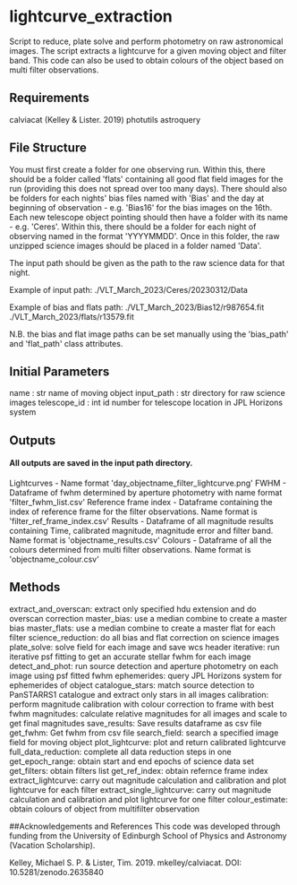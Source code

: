 # lightcurve_extraction
Script to reduce, plate solve and perform photometry on raw astronomical images. The script extracts a lightcurve for a given moving object and filter band. This code can also be used to obtain colours of the object based on multi filter observations. 

## Requirements
calviacat (Kelley & Lister. 2019)
photutils
astroquery

## File Structure
You must first create a folder for one observing run. Within this, there should be a folder called 'flats' containing all good flat field images for the run (providing this does not spread over too many days). There should also be folders for each nights' bias files named with 'Bias' and the day at beginning of observation - e.g. 'Bias16' for the bias images on the 16th. Each new telescope object pointing should then have a folder with its name - e.g. 'Ceres'. Within this, there should be a folder for each night of observing named in the format 'YYYYMMDD'. Once in this folder, the raw unzipped science images should be placed in a folder named 'Data'. 

The input path should be given as the path to the raw science data for that night.

Example of input path:
./VLT_March_2023/Ceres/20230312/Data

Example of bias and flats path:
./VLT_March_2023/Bias12/r987654.fit
./VLT_March_2023/flats/r13579.fit

N.B. the bias and flat image paths can be set manually using the 'bias_path' and 'flat_path' class attributes.

## Initial Parameters
name : str
    name of moving object
input_path : str
    directory for raw science images
telescope_id : int
    id number for telescope location in JPL Horizons system

## Outputs
#### All outputs are saved in the input path directory.

Lightcurves - Name format 'day_objectname_filter_lightcurve.png'
FWHM - Dataframe of fwhm determined by aperture photometry with name format 'filter_fwhm_list.csv'
Reference frame index - Dataframe containing the index of reference frame for the filter observations. Name format is 'filter_ref_frame_index.csv'
Results - Dataframe of all magnitude results containing Time, calibrated magnitude, magnitude error and filter band. Name format is 'objectname_results.csv'
Colours - Dataframe of all the colours determined from multi filter observations. Name format is 'objectname_colour.csv'

## Methods
extract_and_overscan: extract only specified hdu extension and do overscan correction
master_bias: use a median combine to create a master bias
master_flats: use a median combine to create a master flat for each filter
science_reduction: do all bias and flat correction on science images
plate_solve: solve field for each image and save wcs header
iterative: run iterative psf fitting to get an accurate stellar fwhm for each image
detect_and_phot: run source detection and aperture photometry on each image using psf fitted fwhm
ephemerides: query JPL Horizons system for ephemerides of object
catalogue_stars: match source detection to PanSTARRS1 catalogue and extract only stars in all images
calibration: perform magnitude calibration with colour correction to frame with best fwhm
magnitudes: calculate relative magnitudes for all images and scale to get final magnitudes
save_results: Save results dataframe as csv file
get_fwhm: Get fwhm from csv file
search_field: search a specified image field for moving object
plot_lightcurve: plot and return calibrated lightcurve
full_data_reduction: complete all data reduction steps in one
get_epoch_range: obtain start and end epochs of science data set
get_filters: obtain filters list
get_ref_index: obtain refernce frame index
extract_lightcurve: carry out magnitude calculation and calibration and plot lightcurve for each filter
extract_single_lightcurve: carry out magnitude calculation and calibration and plot lightcurve for one filter
colour_estimate: obtain colours of object from multifilter observation

##Acknowledgements and References
This code was developed through funding from the University of Edinburgh School of Physics and Astronomy (Vacation Scholarship).

Kelley, Michael S. P. & Lister, Tim. 2019. mkelley/calviacat. DOI: 10.5281/zenodo.2635840

